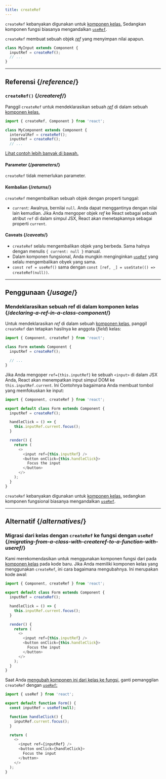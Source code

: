 ```yaml
---
title: createRef
---
```


<Pitfall>

`createRef` kebanyakan digunakan untuk [komponen kelas.](/reference/react/Component) Sedangkan komponen fungsi biasanya mengandalkan [`useRef`](/reference/react/useRef).

</Pitfall>

<Intro>

`createRef` membuat sebuah objek [*ref*](/learn/referencing-values-with-refs) yang menyimpan nilai apapun.

```js
class MyInput extends Component {
  inputRef = createRef();
  // ...
}
```

</Intro>

<InlineToc />

---

## Referensi {/*reference*/}

### `createRef()` {/*createref*/}

Panggil `createRef` untuk mendeklarasikan sebuah [*ref*](/learn/referencing-values-with-refs) di dalam sebuah [komponen kelas.](/reference/react/Component)

```js
import { createRef, Component } from 'react';

class MyComponent extends Component {
  intervalRef = createRef();
  inputRef = createRef();
  // ...
```

[Lihat contoh lebih banyak di bawah.](#usage)

#### Parameter {/*parameters*/}

`createRef` tidak memerlukan parameter.

#### Kembalian {/*returns*/}

`createRef` mengembalikan sebuah objek dengan properti tunggal:

* `current`: Awalnya, bernilai `null`. Anda dapat menggantinya dengan nilai lain kemudian. Jika Anda mengoper objek *ref* ke React sebagai sebuah atribut `ref` di dalam simpul JSX, React akan menetapkannya sebagai properti `current`.

#### Caveats {/*caveats*/}

* `createRef` selalu mengembalikan objek yang berbeda. Sama halnya dengan menulis `{ current: null }` manual.
* Dalam komponen fungsional, Anda mungkin menginginkan [`useRef`](/reference/react/useRef) yang selalu mengembalikan obyek yang sama.
* `const ref = useRef()` sama dengan `const [ref, _] = useState(() => createRef(null))`.

---

## Penggunaan {/*usage*/}

### Mendeklarasikan sebuah ref di dalam komponen kelas {/*declaring-a-ref-in-a-class-component*/}

Untuk mendeklarasikan *ref* di dalam sebuah [komponen kelas,](/reference/react/Component) panggil `createRef` dan tetapkan hasilnya ke anggota (*field*) kelas:

```js {4}
import { Component, createRef } from 'react';

class Form extends Component {
  inputRef = createRef();

  // ...
}
```

Jika Anda mengoper `ref={this.inputRef}` ke sebuah `<input>` di dalam JSX Anda, React akan menempatkan input simpul DOM ke `this.inputRef.current`. Ini Contohnya bagaimana Anda membuat tombol yang memfokuskan ke input:

<Sandpack>

```js
import { Component, createRef } from 'react';

export default class Form extends Component {
  inputRef = createRef();

  handleClick = () => {
    this.inputRef.current.focus();
  }

  render() {
    return (
      <>
        <input ref={this.inputRef} />
        <button onClick={this.handleClick}>
          Focus the input
        </button>
      </>
    );
  }
}
```

</Sandpack>

<Pitfall>

`createRef` kebanyakan digunakan untuk [komponen kelas.](/reference/react/Component) sedangkan komponen fungsional biasanya mengandalkan [`useRef`](/reference/react/useRef).

</Pitfall>

---

## Alternatif {/*alternatives*/}

### Migrasi dari kelas dengan `createRef` ke fungsi dengan `useRef` {/*migrating-from-a-class-with-createref-to-a-function-with-useref*/}

Kami merekomendasikan untuk menggunakan komponen fungsi dari pada [komponen kelas](/reference/react/Component) pada kode baru. Jika Anda memiliki komponen kelas yang menggunakan `createRef`, ini cara bagaimana mengubahnya. Ini merupakan kode awal:

<Sandpack>

```js
import { Component, createRef } from 'react';

export default class Form extends Component {
  inputRef = createRef();

  handleClick = () => {
    this.inputRef.current.focus();
  }

  render() {
    return (
      <>
        <input ref={this.inputRef} />
        <button onClick={this.handleClick}>
          Focus the input
        </button>
      </>
    );
  }
}
```

</Sandpack>

Saat Anda [mengubah komponen ini dari kelas ke fungsi,](/reference/react/Component#alternatives) ganti pemanggilan `createRef` dengan [`useRef`:](/reference/react/useRef)

<Sandpack>

```js
import { useRef } from 'react';

export default function Form() {
  const inputRef = useRef(null);

  function handleClick() {
    inputRef.current.focus();
  }

  return (
    <>
      <input ref={inputRef} />
      <button onClick={handleClick}>
        Focus the input
      </button>
    </>
  );
}
```

</Sandpack>
